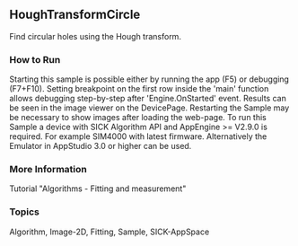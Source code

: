 ## HoughTransformCircle
Find circular holes using the Hough transform.
### How to Run
Starting this sample is possible either by running the app (F5) or debugging (F7+F10). Setting breakpoint on the first row inside the 'main' function allows debugging step-by-step after 'Engine.OnStarted' event. 
Results can be seen in the image viewer on the DevicePage. Restarting the Sample may be necessary to show images after loading the web-page.
To run this Sample a device with SICK Algorithm API and AppEngine >= V2.9.0 is required. For example SIM4000 with latest firmware. Alternatively the Emulator in AppStudio 3.0 or higher can be used.
### More Information
Tutorial "Algorithms - Fitting and measurement"

### Topics
Algorithm, Image-2D, Fitting, Sample, SICK-AppSpace